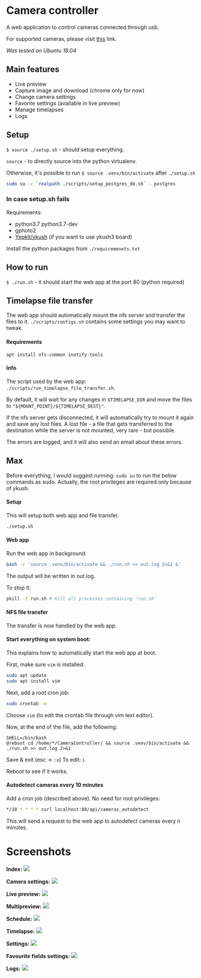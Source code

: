 # Camera controller
A web application to control cameras connected through usb.

For supported cameras, please visit [this](http://www.gphoto.org/proj/libgphoto2/support.php) link.

*Was tested on Ubuntu 18.04*

## Main features
- Live preview
- Capture image and download (chrome only for now)
- Change camera settings
- Favorite settings (available in live preview)
- Manage timelapses
- Logs

## Setup
`$ source ./setup.sh` - should setup everything.

`source` - to directly source into the python virtualenv.

Otherwise, it's possible to run `$ source .venv/bin/activate` after `./setup.sh`

```sh
sudo su -c `realpath ./scripts/setup_postgres_db.sh` - postgres
```

### In case setup.sh fails
Requirements:
- python3.7 python3.7-dev
- gphoto2
- [Yepkit/ykush](https://github.com/Yepkit/ykush.git) (if you want to use ykush3 board)

Install the python packages from `./requiremenets.txt`

## How to run
`$ ./run.sh` - it should start the web app at the port 80 (python required)


## Timelapse file transfer
The web app should automatically mount the nfs server and transfer the files to it. `./scripts/configs.sh` contains some settings you may want to tweak.

#### Requirements
`apt install nfs-common inotify-tools`

#### Info
The script used by the web app: `./scripts/run_timelapse_file_transfer.sh`.

By default, it will wait for any changes in `$TIMELAPSE_DIR` and move the files to `"${MOUNT_POINT}/${TIMELAPSE_DEST}"`.

If the nfs server gets disconnected, it will automatically try to mount it again and save any lost files. A lost file - a file that gets transferred to the destination while the server is not mounted, very rare - but possible.

The errors are logged, and it will also send an email about these errors.


## Max

Before everything, I would suggest running: `sudo su` to run the below commands as sudo.
Actually, the root privileges are required only because of ykush.

#### Setup
This will setup both web app and file transfer.
~~~bash
./setup.sh
~~~

#### Web app
Run the web app in background:
~~~bash
bash -c 'source .venv/bin/activate && ./run.sh >> out.log 2>&1 &'
~~~

The output will be written in out.log.

To stop it:
~~~bash
pkill -f run.sh # Kill all processes containing 'run.sh'
~~~


#### NFS file transfer
The transfer is now handled by the web app.

#### Start everything on system boot:
This explains how to automatically start the web app at boot.

First, make sure `vim` is installed:
~~~bash
sudo apt update
sudo apt install vim
~~~

Next, add a root cron job:
~~~bash
sudo crontab -e
~~~
Choose `vim` (to edit the crontab file through vim text editor).

Now, at the end of the file, add the following:
~~~
SHELL=/bin/bash
@reboot cd /home/*/CameraController/ && source .venv/bin/activate && ./run.sh >> out.log 2>&1
~~~
Save & exit (esc -> `:x`)
To edit: `i`

Reboot to see if it works.

#### Autodetect cameras every 10 minutes
Add a cron job (described above). No need for root privileges:
~~~bash
*/10 * * * * curl localhost:80/api/cameras_autodetect
~~~

This will send a request to the web app to autodetect cameras every n minutes.

# Screenshots
**Index:**
![](./imgs/index.png)

**Camera settings:**
![](./imgs/all_settings.png)

**Live preview:**
![](./imgs/single_preview.png)

**Multipreview:**
![](./imgs/multipreview.png)

**Schedule:**
![](./imgs/schedule.png)

**Timelapse:**
![](./imgs/timelapse.png)

**Settings:**
![](./imgs/general_settings.png)

**Favourite fields settings:**
![](./imgs/fav_fields_settings.png)

**Logs:**
![](./imgs/logs.png)
